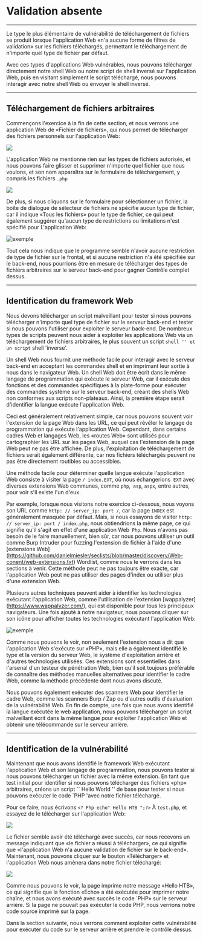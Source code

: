 Validation absente
==================

* * * * *

Le type le plus élémentaire de vulnérabilité de téléchargement de fichiers se produit lorsque l'application Web «n'a aucune forme de filtres de validation» sur les fichiers téléchargés, permettant le téléchargement de n'importe quel type de fichier par défaut.

Avec ces types d'applications Web vulnérables, nous pouvons télécharger directement notre shell Web ou notre script de shell inversé sur l'application Web, puis en visitant simplement le script téléchargé, nous pouvons interagir avec notre shell Web ou envoyer le shell inversé.

* * * * *

Téléchargement de fichiers arbitraires
---------------------

Commençons l'exercice à la fin de cette section, et nous verrons une application Web de «Fichier de fichiers», qui nous permet de télécharger des fichiers personnels sur l'application Web:

![](https://academy.hackthebox.com/storage/modules/136/file_uploads_file_manager.jpg)

L'application Web ne mentionne rien sur les types de fichiers autorisés, et nous pouvons faire glisser et supprimer n'importe quel fichier que nous voulons, et son nom apparaîtra sur le formulaire de téléchargement, y compris les fichiers `.php`

![](https://academy.hackthebox.com/storage/modules/136/file_uploads_file_selected_php_file.jpg)

De plus, si nous cliquons sur le formulaire pour sélectionner un fichier, la boîte de dialogue de sélecteur de fichiers ne spécifie aucun type de fichier, car il indique «Tous les fichiers» pour le type de fichier, ce qui peut également suggérer qu'aucun type de restrictions ou limitations n'est spécifié pour L'application Web:

![exemple](https://academy.hackthebox.com/storage/modules/136/file_uploads_file_selection_dialog.jpg)

Tout cela nous indique que le programme semble n'avoir aucune restriction de type de fichier sur le frontal, et si aucune restriction n'a été spécifiée sur le back-end, nous pourrions être en mesure de télécharger des types de fichiers arbitraires sur le serveur back-end pour gagner Contrôle complet dessus.

* * * * *

Identification du framework Web
-------------------------

Nous devons télécharger un script malveillant pour tester si nous pouvons télécharger n'importe quel type de fichier sur le serveur back-end et tester si nous pouvons l'utiliser pour exploiter le serveur back-end. De nombreux types de scripts peuvent nous aider à exploiter les applications Web via un téléchargement de fichiers arbitraires, le plus souvent un script `shell '' et un script` shell 'inverse'.

Un shell Web nous fournit une méthode facile pour interagir avec le serveur back-end en acceptant les commandes shell et en imprimant leur sortie à nous dans le navigateur Web. Un shell Web doit être écrit dans le même langage de programmation qui exécute le serveur Web, car il exécute des fonctions et des commandes spécifiques à la plate-forme pour exécuter des commandes système sur le serveur back-end, créant des shells Web non conformes aux scripts non-plateaux. Ainsi, la première étape serait d'identifier la langue exécute l'application Web.

Ceci est généralement relativement simple, car nous pouvons souvent voir l'extension de la page Web dans les URL, ce qui peut révéler le langage de programmation qui exécute l'application Web. Cependant, dans certains cadres Web et langages Web, les «routes Web» sont utilisés pour cartographier les URL sur les pages Web, auquel cas l'extension de la page Web peut ne pas être affichée. De plus, l'exploitation de téléchargement de fichiers serait également différente, car nos fichiers téléchargés peuvent ne pas être directement routibles ou accessibles.

Une méthode facile pour déterminer quelle langue exécute l'application Web consiste à visiter la page `/ index.EXT`, où nous échangerions` EXT` avec diverses extensions Web communes, comme `php`,` asp`, `aspx`, entre autres, pour voir s'il existe l'un d'eux.

Par exemple, lorsque nous visitons notre exercice ci-dessous, nous voyons son URL comme `http: // server_ip: port /`, car la page `INDEX` est généralement masquée par défaut. Mais, si nous essayons de visiter `http: // server_ip: port / index.php`, nous obtiendrions la même page, ce qui signifie qu'il s'agit en effet d'une application Web` Php`. Nous n'avons pas besoin de le faire manuellement, bien sûr, car nous pouvons utiliser un outil comme Burp Intruder pour fuzzing l'extension de fichier à l'aide d'une [extensions Web] (https://github.com/danielmiesler/seclists/blob/master/discovery/Web-conent/web-extensions.txt) Wordlist, comme nous le verrons dans les sections à venir. Cette méthode peut ne pas toujours être exacte, car l'application Web peut ne pas utiliser des pages d'index ou utiliser plus d'une extension Web.

Plusieurs autres techniques peuvent aider à identifier les technologies exécutant l'application Web, comme l'utilisation de l'extension [wappalyzer] (https://www.wappalyzer.com/), qui est disponible pour tous les principaux navigateurs. Une fois ajouté à notre navigateur, nous pouvons cliquer sur son icône pour afficher toutes les technologies exécutant l'application Web:

![exemple](https://academy.hackthebox.com/storage/modules/136/file_uploads_wappalyzer.jpg)

Comme nous pouvons le voir, non seulement l'extension nous a dit que l'application Web s'exécute sur «PHP», mais elle a également identifié le type et la version du serveur Web, le système d'exploitation arrière et d'autres technologies utilisées. Ces extensions sont essentielles dans l'arsenal d'un testeur de pénétration Web, bien qu'il soit toujours préférable de connaître des méthodes manuelles alternatives pour identifier le cadre Web, comme la méthode précédente dont nous avons discuté.

Nous pouvons également exécuter des scanners Web pour identifier le cadre Web, comme les scanners Burp / Zap ou d'autres outils d'évaluation de la vulnérabilité Web. En fin de compte, une fois que nous avons identifié la langue exécutée le web applIcation, nous pouvons télécharger un script malveillant écrit dans la même langue pour exploiter l'application Web et obtenir une télécommande sur le serveur arrière.

* * * * *

Identification de la vulnérabilité
----------------------------

Maintenant que nous avons identifié le framework Web exécutant l'application Web et son langage de programmation, nous pouvons tester si nous pouvons télécharger un fichier avec la même extension. En tant que test initial pour identifier si nous pouvons télécharger des fichiers «php» arbitraires, créons un script `` Hello World '' de base pour tester si nous pouvons exécuter le code `PHP 'avec notre fichier téléchargé.

Pour ce faire, nous écrivons `<? Php echo" Hello HTB ";?>` À `test.php`, et essayez de le télécharger sur l'application Web:

![](https://academy.hackthebox.com/storage/modules/136/file_uploads_upload_php.jpg)

Le fichier semble avoir été téléchargé avec succès, car nous recevons un message indiquant que «le fichier a réussi à télécharger», ce qui signifie que «l'application Web n'a aucune validation de fichier sur le back-end». Maintenant, nous pouvons cliquer sur le bouton «Télécharger» et l'application Web nous amènera dans notre fichier téléchargé:

![](https://academy.hackthebox.com/storage/modules/136/file_uploads_hello_htb.jpg)

Comme nous pouvons le voir, la page imprime notre message «Hello HTB», ce qui signifie que la fonction «Echo» a été exécutée pour imprimer notre chaîne, et nous avons exécuté avec succès le code `PHP» sur le serveur arrière. Si la page ne pouvait pas exécuter le code PHP, nous verrions notre code source imprimé sur la page.

Dans la section suivante, nous verrons comment exploiter cette vulnérabilité pour exécuter du code sur le serveur arrière et prendre le contrôle dessus.
